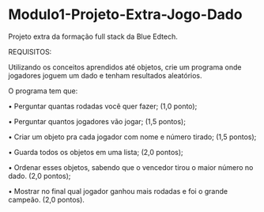 # Modulo1-Projeto-Extra-Jogo-Dado

Projeto extra da formação full stack da Blue Edtech.


REQUISITOS:

Utilizando os conceitos aprendidos até objetos, crie um programa onde jogadores joguem um dado e tenham resultados aleatórios.


O programa tem que:

• Perguntar quantas rodadas você quer fazer; (1,0 ponto);

• Perguntar quantos jogadores vão jogar; (1,5 pontos);

• Criar um objeto pra cada jogador com nome e número tirado; (1,5 pontos);

• Guarda todos os objetos em uma lista; (2,0 pontos);

• Ordenar esses objetos, sabendo que o vencedor tirou o maior número
no dado. (2,0 pontos);

• Mostrar no final qual jogador ganhou mais rodadas e foi o grande
campeão. (2,0 pontos).
